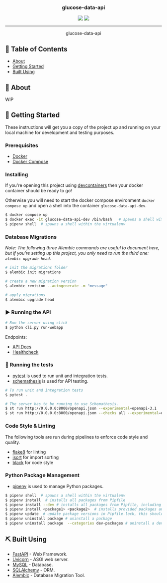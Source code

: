 <h3 align="center">glucose-data-api</h3>

<div align="center">
  <img src="https://img.shields.io/badge/status-active-success.svg" />
  <img src="https://img.shields.io/badge/python-3.13-blue" />
</div>

---

<p align="center">glucose-data-api
    <br> 
</p>

## 📝 Table of Contents
- [About](#about)
- [Getting Started](#getting-started)
- [Built Using](#built-using)

## 🧐 About <a name = "about"></a>
WIP


## 🏁 Getting Started <a name = "getting_started"></a>
These instructions will get you a copy of the project up and running on your local machine for development and testing purposes. 

### Prerequisites
 - [Docker](https://docs.docker.com/)
 - [Docker Compose](https://docs.docker.com/compose/)

### Installing
If you're opening this project using [devcontainers](https://containers.dev/) then your docker container should be ready to go!

Otherwise you will need to start the docker compose environment `docker compose up` and open a shell into the container `glucose-data-api-dev`.

```bash
$ docker compose up
$ docker exec -it glucose-data-api-dev /bin/bash   # spawns a shell within the docker container
$ pipenv shell  # spawns a shell within the virtualenv 
```

### Database Migrations
*Note: The following three Alembic commands are useful to document here, but if you're setting up this project, you only need to run the third one: `alembic upgrade head`.*

```bash
# init the migrations folder
$ alembic init migrations  

# create a new migration version
$ alembic revision --autogenerate -m "message"  

# apply migrations
$ alembic upgrade head
```

### ▶️ Running the API
```bash
# Run the server using click
$ python cli.py run-webapp
```

Endpoints:
- [API Docs](http://localhost:7091/docs)
- [Healthcheck](http://localhost:7091/health)

### 🧪 Running the tests <a name = "tests"></a>
- [pytest](https://docs.pytest.org/) is used to run unit and integration tests.
- [schemathesis](https://schemathesis.readthedocs.io/en/stable/) is used for API testing.

```bash
# To run unit and integration tests
$ pytest .

# The server has to be running to use Schemathesis.
$ st run http://0.0.0.0:8000/openapi.json --experimental=openapi-3.1
$ st run http://0.0.0.0:8000/openapi.json --checks all --experimental=openapi-3.1   # More strict checks
``` 

### Code Style & Linting
The following tools are run during pipelines to enforce code style and quality.

 - [flake8](https://flake8.pycqa.org/en/latest/) for linting
 - [isort](https://pycqa.github.io/isort/) for import sorting
 - [black](https://black.readthedocs.io/en/stable/) for code style

### Python Package Management
- [pipenv](https://pipenv.pypa.io/en/latest/) is used to manage Python packages. 

```bash
$ pipenv shell  # spawns a shell within the virtualenv
$ pipenv install  # installs all packages from Pipfile
$ pipenv install --dev # installs all packages from Pipfile, including dev dependencies
$ pipenv install <package1> <package2>  # installs provided packages and adds them to Pipfile
$ pipenv update  # update package versions in Pipfile.lock, this should be run frequently to keep packages up to date
$ pipenv uninstall package # uninstall a package 
$ pipenv uninstall package  --categories dev-packages # uninstall a dev package
```

## ⛏️ Built Using <a name = "built_using"></a>
 - [FastAPI](https://fastapi.tiangolo.com/) - Web Framework.
 - [Uvicorn](https://www.uvicorn.org/) - ASGI web server.
 - [MySQL](https://www.mysql.com/) - Database.
 - [SQLAlchemy](https://www.sqlalchemy.org/) - ORM.
 - [Alembic](https://alembic.sqlalchemy.org/en/latest/) - Database Migration Tool.